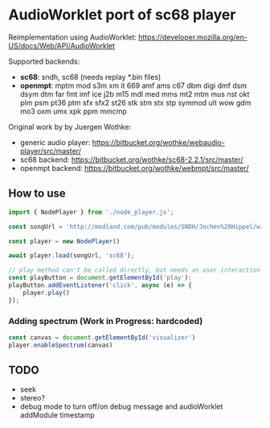 # AudioWorklet port of sc68 player


Reimplementation using AudioWorklet: https://developer.mozilla.org/en-US/docs/Web/API/AudioWorklet

Supported backends:
- **sc68**: sndh, sc68 (needs replay *.bin files)
- **openmpt**: mptm mod s3m xm it 669 amf ams c67 dbm digi dmf dsm dsym dtm far fmt imf ice j2b m15 mdl med mms mt2 mtm mus nst okt plm psm pt36 ptm sfx sfx2 st26 stk stm stx stp symmod ult wow gdm mo3 oxm umx xpk ppm mmcmp

Original work by by Juergen Wothke:
- generic audio player: https://bitbucket.org/wothke/webaudio-player/src/master/
- sc68 backend: https://bitbucket.org/wothke/sc68-2.2.1/src/master/
- openmpt backend: https://bitbucket.org/wothke/webmpt/src/master/




## How to use

```javascript
import { NodePlayer } from './node_player.js';

const songUrl = 'http://modland.com/pub/modules/SNDH/Jochen%20Hippel/wings%20of%20death.sndh'

const player = new NodePlayer()

await player.load(songUrl, 'sc68');

// play method can't be called directly, but needs an user interaction
const playButton = document.getElementById('play');
playButton.addEventListener('click', async (e) => {
    player.play()
});
```


### Adding spectrum (Work in Progress: hardcoded)

```javascript
const canvas = document.getElementById('visualizer')
player.enableSpectrum(canvas)
```


## TODO
- seek
- stereo?
- debug mode to turn off/on debug message and audioWorklet addModule timestamp
